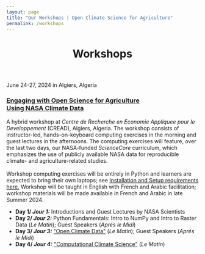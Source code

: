 ```yaml
---
layout: page
title: "Our Workshops | Open Climate Science for Agriculture"
permalink: /workshops
---
```


<header>
	<div class="container">
        <h1 class="editable">Workshops</h1>
	</div>
</header>

<div class="container">
	<div class="posts">
		<div class="post">
			<div class="image" style="background-image:url({{ site.baseurl }}/images/workshop_Algiers_202406.jpg)"></div>
			<div class="post-content">
				<p class="date">June 24-27, 2024 in Algiers, Algeria</p>
				<h3><a href="{{ site.baseurl }}/workshops/2024-06-23-Algiers">Engaging with Open Science for Agriculture<br />Using NASA Climate Data</a></h3>
				A hybrid workshop at <i>Centre de Recherche en Economie Appliquee pour le Developpement</i> (CREAD), Algiers, Algeria. The workshop consists of instructor-led, hands-on-keyboard computing exercises in the morning and guest lectures in the afternoons. The computing exercises will feature, over the last two days, our NASA-funded <i>ScienceCore</i> curriculum, which emphasizes the use of publicly available NASA data for reproducible climate- and agriculture-related studies.
				<br /><br />
				Workshop computing exercises will be entirely in Python and learners are expected to bring their own laptops; see <a href="https://github.com/OpenClimateScience/M1-Open-Climate-Data/blob/main/HOW_TO_INSTALL.md" target="_blank">Installation and Setup requirements here.</a> Workshop will be taught in English with French and Arabic facilitation; workshop materials will be made available in French and Arabic in late Summer 2024.
				<ul>
					<li><b>Day 1/ <i>Jour 1:</i></b> Introductions and Guest Lectures by NASA Scientists</li>
					<li><b>Day 2/ <i>Jour 2:</i></b> Python Fundamentals: Intro to NumPy and Intro to Raster Data (<i>Le Matin</i>); Guest Speakers (<i>Aprés le Midi</i>)</li>
					<li><b>Day 3/ <i>Jour 3:</i></b> <a href="https://github.com/OpenClimateScience/M1-Open-Climate-Data" target="_blank">"Open Climate Data"</a> (<i>Le Matin</i>); Guest Speakers (<i>Aprés le Midi</i>)</li>
					<li><b>Day 4/ <i>Jour 4:</i></b> <a href="https://github.com/OpenClimateScience/M2-Computational-Climate-Science" target="_blank">"Computational Climate Science"</a> (<i>Le Matin</i>)</li>
				</ul>
			</div>
		</div>
	</div>
</div>

<!--
<div class="container">
	<p style="color:#999;font-size:0.9em">
	All images from NASA.gov websites.
	</p>
</div>
-->
